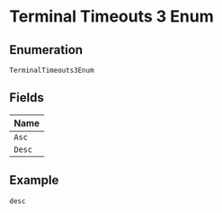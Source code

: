 
# Terminal Timeouts 3 Enum

## Enumeration

`TerminalTimeouts3Enum`

## Fields

| Name |
|  --- |
| `Asc` |
| `Desc` |

## Example

```
desc
```


